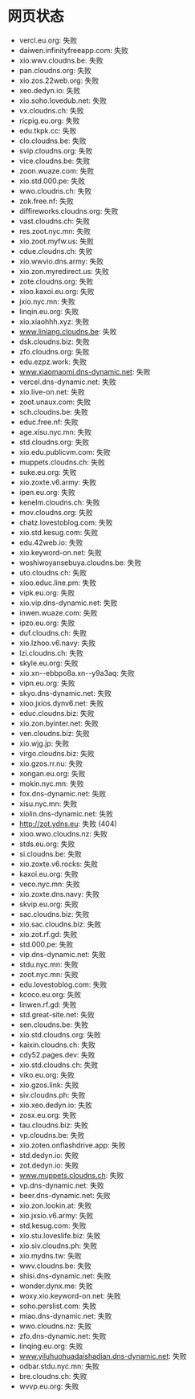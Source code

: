# 网页状态
- vercl.eu.org: 失败
- daiwen.infinityfreeapp.com: 失败
- xio.wwv.cloudns.be: 失败
- pan.cloudns.org: 失败
- xio.zos.22web.org: 失败
- xeo.dedyn.io: 失败
- xio.soho.lovedub.net: 失败
- vx.cloudns.ch: 失败
- ricpig.eu.org: 失败
- edu.tkpk.cc: 失败
- clo.cloudns.be: 失败
- svip.cloudns.org: 失败
- vice.cloudns.be: 失败
- zoon.wuaze.com: 失败
- xio.std.000.pe: 失败
- wwo.cloudns.ch: 失败
- zok.free.nf: 失败
- diffireworks.cloudns.org: 失败
- vast.cloudns.ch: 失败
- res.zoot.nyc.mn: 失败
- xio.zoot.myfw.us: 失败
- cdue.cloudns.ch: 失败
- xio.wwvio.dns.army: 失败
- xio.zon.myredirect.us: 失败
- zote.cloudns.org: 失败
- xioo.kaxoi.eu.org: 失败
- jxio.nyc.mn: 失败
- linqin.eu.org: 失败
- xio.xiaohhh.xyz: 失败
- www.liniang.cloudns.be: 失败
- dsk.cloudns.biz: 失败
- zfo.cloudns.org: 失败
- edu.ezpz.work: 失败
- www.xiaomaomi.dns-dynamic.net: 失败
- vercel.dns-dynamic.net: 失败
- xio.live-on.net: 失败
- zoot.unaux.com: 失败
- sch.cloudns.be: 失败
- educ.free.nf: 失败
- age.xisu.nyc.mn: 失败
- std.cloudns.org: 失败
- xio.edu.publicvm.com: 失败
- muppets.cloudns.ch: 失败
- suke.eu.org: 失败
- xio.zoxte.v6.army: 失败
- ipen.eu.org: 失败
- kenelm.cloudns.ch: 失败
- mov.cloudns.org: 失败
- chatz.lovestoblog.com: 失败
- xio.std.kesug.com: 失败
- edu.42web.io: 失败
- xio.keyword-on.net: 失败
- woshiwoyansebuya.cloudns.be: 失败
- uto.cloudns.ch: 失败
- xioo.educ.line.pm: 失败
- vipk.eu.org: 失败
- xio.vip.dns-dynamic.net: 失败
- inwen.wuaze.com: 失败
- ipzo.eu.org: 失败
- duf.cloudns.ch: 失败
- xio.lzhoo.v6.navy: 失败
- lzi.cloudns.ch: 失败
- skyle.eu.org: 失败
- xio.xn--ebbpo8a.xn--y9a3aq: 失败
- vipn.eu.org: 失败
- skyo.dns-dynamic.net: 失败
- xioo.jxios.dynv6.net: 失败
- educ.cloudns.biz: 失败
- xio.zon.byinter.net: 失败
- ven.cloudns.biz: 失败
- xio.wjg.jp: 失败
- virgo.cloudns.biz: 失败
- xio.gzos.rr.nu: 失败
- xongan.eu.org: 失败
- mokin.nyc.mn: 失败
- fox.dns-dynamic.net: 失败
- xisu.nyc.mn: 失败
- xiolin.dns-dynamic.net: 失败
- http://zot.ydns.eu: 失败 (404)
- xioo.wwo.cloudns.nz: 失败
- stds.eu.org: 失败
- si.cloudns.be: 失败
- xio.zoxte.v6.rocks: 失败
- kaxoi.eu.org: 失败
- veco.nyc.mn: 失败
- xio.zoxte.dns.navy: 失败
- skvip.eu.org: 失败
- sac.cloudns.biz: 失败
- xio.sac.cloudns.biz: 失败
- xio.zot.rf.gd: 失败
- std.000.pe: 失败
- vip.dns-dynamic.net: 失败
- stdu.nyc.mn: 失败
- zoot.nyc.mn: 失败
- edu.lovestoblog.com: 失败
- kcoco.eu.org: 失败
- linwen.rf.gd: 失败
- std.great-site.net: 失败
- sen.cloudns.be: 失败
- xio.std.cloudns.org: 失败
- kaixin.cloudns.ch: 失败
- cdy52.pages.dev: 失败
- xio.std.cloudns.ch: 失败
- viko.eu.org: 失败
- xio.gzos.link: 失败
- siv.cloudns.ph: 失败
- xio.xeo.dedyn.io: 失败
- zosx.eu.org: 失败
- tau.cloudns.biz: 失败
- vp.cloudns.be: 失败
- xio.zoten.onflashdrive.app: 失败
- std.dedyn.io: 失败
- zot.dedyn.io: 失败
- www.muppets.cloudns.ch: 失败
- vp.dns-dynamic.net: 失败
- beer.dns-dynamic.net: 失败
- xio.zon.lookin.at: 失败
- xio.jxsio.v6.army: 失败
- std.kesug.com: 失败
- xio.stu.loveslife.biz: 失败
- xio.siv.cloudns.ph: 失败
- xio.mydns.tw: 失败
- wwv.cloudns.be: 失败
- shisi.dns-dynamic.net: 失败
- wonder.dynx.me: 失败
- woxy.xio.keyword-on.net: 失败
- soho.perslist.com: 失败
- miao.dns-dynamic.net: 失败
- wwo.cloudns.nz: 失败
- zfo.dns-dynamic.net: 失败
- linqing.eu.org: 失败
- www.yiluhuohuadaishadian.dns-dynamic.net: 失败
- odbar.stdu.nyc.mn: 失败
- bre.cloudns.ch: 失败
- wvvp.eu.org: 失败
